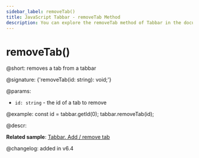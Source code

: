 ```yaml
---
sidebar_label: removeTab()
title: JavaScript Tabbar - removeTab Method 
description: You can explore the removeTab method of Tabbar in the documentation of the DHTMLX JavaScript UI library. Browse developer guides and API reference, try out code examples and live demos, and download a free 30-day evaluation version of DHTMLX Suite.
---
```


# removeTab()

@short: removes a tab from a tabbar

@signature: {'removeTab(id: string): void;'}

@params:
- `id: string` - the id of a tab to remove

@example:
const id = tabbar.getId(0);
tabbar.removeTab(id);

@descr:

**Related sample**: [Tabbar. Add / remove tab](https://snippet.dhtmlx.com/z5vjj83y)

@changelog: added in v6.4

[comment]: # (@relatedapi: tabbar/api/tabbar_addtab_method.md)

[comment]: # (@related: tabbar/work_with_tabbar.md#addingremoving-tabs)
